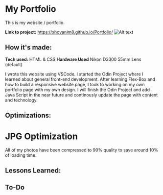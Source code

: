 # My Portfolio
This is my website / portfolio. 

**Link to project:** https://xhovanim8.github.io/Portfolio/
![Alt text](/assets/website_screenshot.png "Portfolio Screenshot")

## How it's made:
**Tech used:** HTML & CSS
**Hardware Used** Nikon D3300 55mm Lens (default)

I wrote this website using VSCode. I started the Odin Project where I learned about general front-end development. After learning Flex-Box and how to build a responsive website page, I took to working on my own portfolio page with my own design. I will finish the Odin Project and add Java Script in the near future and continously update the page with content and technology. 

## Optimizations:
# JPG Optimization
All of my photos have been compressed to 90% quality to save around 10% of loading time.

## Lessons Learned:

## To-Do
